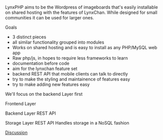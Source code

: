 LynxPHP aims to be the Wordpress of imageboards that's easily installable on shared hosting
with the features of LynxChan. While designed for small communities it can be used for larger ones.

Goals
- 3 distinct pieces
- all similar functionality grouped into modules
- Works on shared hosting and is easy to install as any PHP/MySQL web app
- Raw php/js, in hopes to require less frameworks to learn
- documentation before code
- aim for the lynxchan feature set
- backend REST API that mobile clients can talk to directly
- try to make the styling and maintainence of features easy
- try to make adding new features easy

We'll focus on the backend Layer first

Frontend Layer

Backend Layer
REST API

Storage Layer
REST API
Handles storage in a NoSQL fashion

[Discussion](https://gitgud.io/odilitime/lynxphp/-/issues)